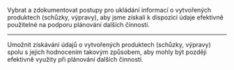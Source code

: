 Vybrat a zdokumentovat postupy pro ukládání informací o vytvořených produktech (schůzky, výpravy), aby jsme získali k dispozici údaje efektivně použitelné na podporu plánování dalších činností.

---
Umožnit získávání údajů o vytvořených produktech (schůzky, výpravy) spolu s jejich hodnocením takovým způsobem, aby mohly být později efektivně využity při plánování dalších činností.